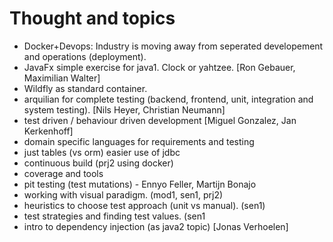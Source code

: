 # Thought and topics

 - Docker+Devops: Industry is moving away from seperated developement and
   operations (deployment).
 - JavaFx simple exercise for java1. Clock or yahtzee. [Ron Gebauer, Maximilian Walter]
 - Wildfly as standard container.
 - arquilian for complete testing (backend, frontend, unit,
   integration and system testing). [Nils Heyer, Christian Neumann]
 - test driven / behaviour driven development [Miguel Gonzalez, Jan Kerkenhoff]
 - domain specific languages for requirements and testing
 - just tables (vs orm) easier use of jdbc
 - continuous build (prj2 using docker)
 - coverage and tools
 - pit testing (test mutations) - Ennyo Feller, Martijn Bonajo
 - working with visual paradigm. (mod1, sen1, prj2)
 - heuristics to choose test approach (unit vs manual). (sen1)
 - test strategies and finding test values. (sen1
 - intro to dependency injection (as java2 topic) [Jonas Verhoelen]
